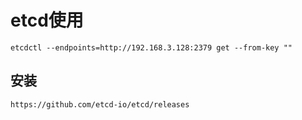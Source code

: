 # etcd使用
```
etcdctl --endpoints=http://192.168.3.128:2379 get --from-key ""
```
## 安装
```
https://github.com/etcd-io/etcd/releases
```
